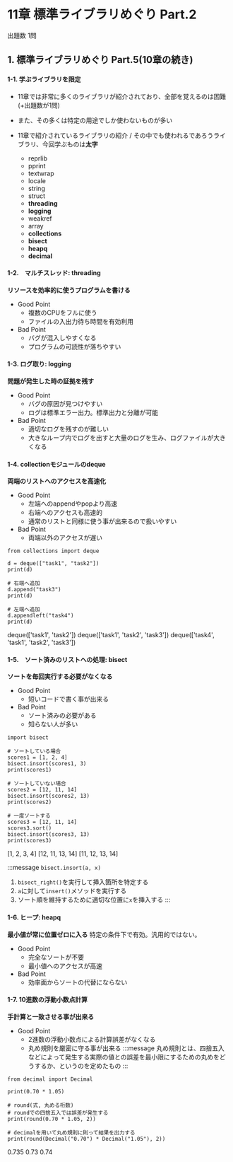 # 11章 標準ライブラリめぐり Part.2
出題数 1問

## 1. 標準ライブラリめぐり Part.5(10章の続き)
#### 1-1. 学ぶライブラリを限定
- 11章では非常に多くのライブラリが紹介されており、全部を覚えるのは困難(+出題数が1問)
- また、その多くは特定の用途でしか使わないものが多い

- 11章で紹介されているライブラリの紹介 / その中でも使われるであろうライブラリ、今回学ぶものは**太字**
  - reprlib
  - pprint
  - textwrap
  - locale
  - string
  - struct
  - **threading**
  - **logging**
  - weakref
  - array
  - **collections**
  - **bisect**
  - **heapq**
  - **decimal**

#### 1-2.　マルチスレッド: threading
**リソースを効率的に使うプログラムを書ける**

- Good Point
  - 複数のCPUをフルに使う
  - ファイルの入出力待ち時間を有効利用
- Bad Point
  - バグが混入しやすくなる
  - プログラムの可読性が落ちやすい

#### 1-3. ログ取り: logging
**問題が発生した時の証拠を残す**

- Good Point
  - バグの原因が見つけやすい
  - ログは標準エラー出力。標準出力と分離が可能
- Bad Point
  - 適切なログを残すのが難しい
  - 大きなループ内でログを出すと大量のログを生み、ログファイルが大きくなる

#### 1-4. collectionモジュールのdeque
**両端のリストへのアクセスを高速化**

- Good Point
  - 左端へのappendやpopより高速
  - 右端へのアクセスも高速的
  - 通常のリストと同様に使う事が出来るので扱いやすい
- Bad Point
  - 両端以外のアクセスが遅い

```python: deque
from collections import deque

d = deque(["task1", "task2"])
print(d)

# 右端へ追加
d.append("task3")
print(d)

# 左端へ追加
d.appendleft("task4")
print(d)
```
deque(['task1', 'task2'])
deque(['task1', 'task2', 'task3'])
deque(['task4', 'task1', 'task2', 'task3'])

#### 1-5.　ソート済みのリストへの処理: bisect
**ソートを毎回実行する必要がなくなる**

- Good Point
  - 短いコードで書く事が出来る
- Bad Point
  - ソート済みの必要がある
  - 知らない人が多い

```python: bisect
import bisect

# ソートしている場合
scores1 = [1, 2, 4]
bisect.insort(scores1, 3)
print(scores1)

# ソートしていない場合
scores2 = [12, 11, 14]
bisect.insort(scores2, 13)
print(scores2)

# 一度ソートする
scores3 = [12, 11, 14]
scores3.sort()
bisect.insort(scores3, 13)
print(scores3)
```
[1, 2, 3, 4]
[12, 11, 13, 14]
[11, 12, 13, 14]

:::message
`bisect.insort(a, x)`
1. `bisect_right()`を実行して挿入箇所を特定する
2. `a`に対して`insert()`メソッドを実行する
3. ソート順を維持するために適切な位置に`x`を挿入する
:::

#### 1-6. ヒープ: heapq
**最小値が常に位置ゼロに入る**
特定の条件下で有効。汎用的ではない。

- Good Point
  - 完全なソートが不要
  - 最小値へのアクセスが高速
- Bad Point
  - 効率面からソートの代替にならない

#### 1-7. 10進数の浮動小数点計算
**手計算と一致させる事が出来る**

- Good Point
  - 2進数の浮動小数点による計算誤差がなくなる
  - 丸め規則を厳密に守る事が出来る
:::message
丸め規則とは、四捨五入などによって発生する実際の値との誤差を最小限にするための丸めをどうするか、というのを定めたもの
:::

```python: decimal
from decimal import Decimal

print(0.70 * 1.05)

# round(式, 丸める桁数)
# roundでの四捨五入では誤差が発生する
print(round(0.70 * 1.05, 2))

# decimalを用いて丸め規則に則って結果を出力する
print(round(Decimal("0.70") * Decimal("1.05"), 2))
```
0.735
0.73
0.74
